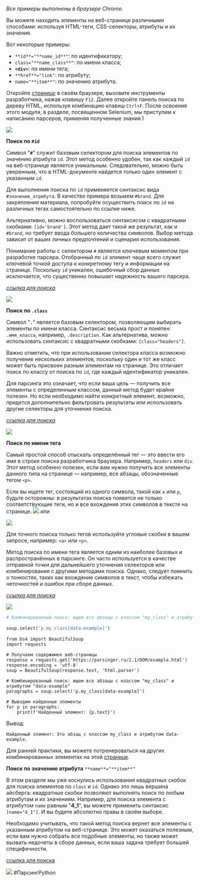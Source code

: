 _Все примеры выполнены в браузерe Chrome._

Вы можете находить элементы на веб-странице различными способами: используя HTML-теги, CSS-селекторы, атрибуты и их значения.

Вот некоторые примеры:

- `**id**="**name_id**"`: по идентификатору;
- `class="**name_class**"`: по имени класса;
- **`<div>`**: по имени тега;
- `**href**="link"`: по атрибуту;
- `name="**item**"`: по значению атрибута.

Откройте [страницу](http://parsinger.ru/html/hdd/4/4_17.html) в своём браузере, вызовите инструменты разработчика, нажав клавишу `F12`. Далее откройте панель поиска по дереву HTML, используя комбинацию клавиш `Ctrl+F`. После освоения этого модуля, в разделе, посвященном Selenium, мы приступим к написанию парсеров, применяя полученные знания.1

![](https://ucarecdn.com/9b32d32b-4346-4c1a-b599-523a51ee87b2/)

**Поиск по `#id`**

Символ "**`#`**" служит базовым селектором для поиска элементов по значению атрибута `id`. Этот метод особенно удобен, так как каждый `id` на веб-странице является уникальным. Следовательно, можно быть уверенным, что в HTML-документе найдется только один элемент с указанным `id`.

Для выполнения поиска по `id` применяется синтаксис вида `#значение_атрибута`. В качестве примера возьмем `#brand`. Для закрепления материала, попробуйте осуществить поиск по `id` на различных тегах самостоятельно по ссылке ниже.

Альтернативно, можно воспользоваться синтаксисом с квадратными скобками: `[id='brand']`. Этот метод дает такой же результат, как и `#brand`, но требует ввода большего количества символов. Выбор метода зависит от ваших личных предпочтений и сценария использования.

Понимание работы с селектором `#` является ключевым моментом при разработке парсера. Отобранный по `id` элемент чаще всего служит ключевой точкой доступа к конкретному тегу и информации на странице. Поскольку `id` уникален, ошибочный сбор данных исключается, что существенно повышает надежность вашего парсера.

_[ссылка для поиска](https://parsinger.ru/html/headphones/5/5_1.html)_

![](https://ucarecdn.com/08ba0eb4-a70d-4d42-9adf-f8018f95be12/)

**Поиск по `.class`**

Символ "**`.`**" является базовым селектором, позволяющим выбирать элементы по имени класса. Синтаксис весьма прост и понятен: `.имя_класса`, например, `.description`. Как альтернатива, можно использовать синтаксис с квадратными скобками: `[class="headers"]`.

Важно отметить, что при использовании селектора класса возможно получение нескольких элементов, поскольку один и тот же класс может быть присвоен разным элементам на странице. Это отличает поиск по классу от поиска по `id`, где каждый идентификатор уникален.

Для парсинга это означает, что если ваша цель — получить все элементы с определенным классом, данный метод будет крайне полезен. Но если необходимо найти конкретный элемент, возможно, придется дополнительно фильтровать результаты или использовать другие селекторы для уточнения поиска.

_[ссылка для поиска](https://parsinger.ru/html/index5_page_1.html#5_1)_

![](https://ucarecdn.com/bdf9861b-daea-42ef-bf64-d54a052a72e2/)

**Поиск по имени тега**

Самый простой способ отыскать определённый тег — это ввести его имя в строке поиска разработчика браузера. Например, `headers` или `div`. Этот метод особенно полезен, если вам нужно получить все элементы данного типа на странице — например, все абзацы, обозначенные тегом `<p>`.  
  
Если вы ищете тег, состоящий из одного символа, такой как `a` или `p`, будьте осторожны: в результатах поиска появятся не только соответствующие теги, но и все вхождения этих символов в тексте на странице. ![](https://ucarecdn.com/3e8a3afa-7b55-4c5d-a9d2-264f6f689432/) или 

![](https://ucarecdn.com/587a5f20-8654-4ae3-84fe-9fc9b9217cee/)

Для точного поиска только тегов используйте угловые скобки в вашем запросе, например: `<a>` или `<p>`.  
  
Метод поиска по имени тега является одним из наиболее базовых и распространённых в парсинге. Он часто используется в качестве отправной точки для дальнейшего уточнения селекторов или комбинирования с другими методами поиска. Однако, следует помнить о тонкостях, таких как вхождение символов в текст, чтобы избежать неточностей и ошибок при сборе данных.

_[ссылка для поиска](http://parsinger.ru//html/index4_page_1.html)_

![](https://ucarecdn.com/ac3e0978-141b-4b1d-ad21-22a30ada62da/)

```python
# Комбинированный поиск: ищем все абзацы с классом "my_class" и атрибутом "data-example"

soup.select('p.my_class[data-example]')
```

```
from bs4 import BeautifulSoup
import requests

# Получаем содержимое веб-страницы
response = requests.get('https://parsinger.ru/2.1/DOM/example.html')
response.encoding = 'utf-8'
soup = BeautifulSoup(response.text, 'html.parser')

# Комбинированный поиск: ищем все абзацы с классом "my_class" и атрибутом "data-example"
paragraphs = soup.select('p.my_class[data-example]')

# Выводим найденные элементы
for p in paragraphs:
    print(f'Найденный элемент: {p.text}')
```

Вывод:

```
Найденный элемент: Это абзац с классом my_class и атрибутом data-example.
```

Для ранней практики, вы можете потренероваться на других комбинированных элементах на этой [странице](https://parsinger.ru/2.1/DOM/example.html). 

**Поиск по значению атрибута** `**name**="**item**"`

В этом разделе мы уже коснулись использования квадратных скобок для поиска элементов по `class` и `id`. Однако это лишь вершина айсберга: квадратные скобки позволяют выполнять поиск по любым атрибутам и их значениям. Например, для поиска элемента с атрибутом `name` равным "**4_1**", вы можете применить синтаксис `[name="4_1"]`. И вы будете абсолютно правы в своём выборе.  
  
Необходимо учитывать, что такой метод поиска вернет все элементы с указанным атрибутом на веб-странице. Это может оказаться полезным, если вам нужно собрать все подобные элементы, но также может вызвать недочеты в сборе данных, если ваша задача требует большей специфичности.  
  
[ссылка для поиска](http://parsinger.ru//html/index4_page_1.html)

![](https://ucarecdn.com/8fd13c0e-fe12-4221-a28d-09d9b30a8417/)
#ПарсингPython 